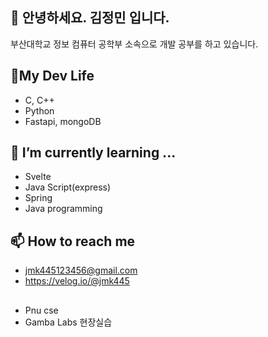 ## 👋 안녕하세요. 김정민 입니다.
부산대학교 정보 컴퓨터 공학부 소속으로 개발 공부를 하고 있습니다.

## 👯My Dev Life
- C, C++
- Python
- Fastapi, mongoDB
## 🌱 I’m currently learning ...
- Svelte
- Java Script(express)
- Spring
- Java programming
## 📫 How to reach me
- jmk445123456@gmail.com
- https://velog.io/@jmk445

##
- Pnu cse
- Gamba Labs 현장실습



  

  
<!--
**jmk445/jmk445** is a ✨ _special_ ✨ repository because its `README.md` (this file) appears on your GitHub profile.

Here are some ideas to get you started:

- 🔭 I’m currently working on ...

- 👯 I’m looking to collaborate on ...
- 🤔 I’m looking for help with ...
- 💬 Ask me about ...
- 📫 How to reach me: ...
- 😄 Pronouns: ...
- ⚡ Fun fact: ...
-->
